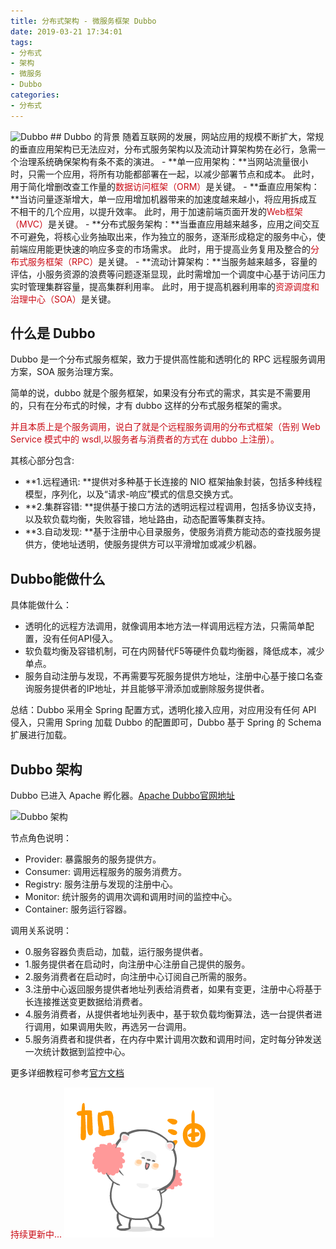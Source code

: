 ```yaml
---
title: 分布式架构 - 微服务框架 Dubbo
date: 2019-03-21 17:34:01
tags:
- 分布式
- 架构
- 微服务
- Dubbo
categories:
- 分布式
---
```


<img style="height:40px" src="http://dubbo.apache.org/img/dubbo_colorful.png" alt="Dubbo">
## Dubbo 的背景
随着互联网的发展，网站应用的规模不断扩大，常规的垂直应用架构已无法应对，分布式服务架构以及流动计算架构势在必行，急需一个治理系统确保架构有条不紊的演进。
<!-- more -->
- **单一应用架构：**当网站流量很小时，只需一个应用，将所有功能都部署在一起，以减少部署节点和成本。 此时，用于简化增删改查工作量的<span style="color:#CA0C16">数据访问框架（ORM）</span>是关键。
- **垂直应用架构：**当访问量逐渐增大，单一应用增加机器带来的加速度越来越小，将应用拆成互不相干的几个应用，以提升效率。 此时，用于加速前端页面开发的<span style="color:#CA0C16">Web框架（MVC）</span>是关键。
- **分布式服务架构：**当垂直应用越来越多，应用之间交互不可避免，将核心业务抽取出来，作为独立的服务，逐渐形成稳定的服务中心，使前端应用能更快速的响应多变的市场需求。 此时，用于提高业务复用及整合的<span style="color:#CA0C16">分布式服务框架（RPC）</span>是关键。
- **流动计算架构：**当服务越来越多，容量的评估，小服务资源的浪费等问题逐渐显现，此时需增加一个调度中心基于访问压力实时管理集群容量，提高集群利用率。 
此时，用于提高机器利用率的<span style="color:#CA0C16">资源调度和治理中心（SOA）</span>是关键。

## 什么是 Dubbo

Dubbo 是一个分布式服务框架，致力于提供高性能和透明化的 RPC 远程服务调用方案，SOA 服务治理方案。

简单的说，dubbo 就是个服务框架，如果没有分布式的需求，其实是不需要用的，只有在分布式的时候，才有 dubbo 这样的分布式服务框架的需求。

<span style="color:#CA0C16">并且本质上是个服务调用，说白了就是个远程服务调用的分布式框架（告别 Web Service 模式中的 wsdl,以服务者与消费者的方式在 dubbo 上注册）。</span>

其核心部分包含:
- **1.远程通讯: **提供对多种基于长连接的 NIO 框架抽象封装，包括多种线程模型，序列化，以及“请求-响应”模式的信息交换方式。
- **2.集群容错: **提供基于接口方法的透明远程过程调用，包括多协议支持，以及软负载均衡，失败容错，地址路由，动态配置等集群支持。
- **3.自动发现: **基于注册中心目录服务，使服务消费方能动态的查找服务提供方，使地址透明，使服务提供方可以平滑增加或减少机器。

## Dubbo能做什么

具体能做什么：

- 透明化的远程方法调用，就像调用本地方法一样调用远程方法，只需简单配置，没有任何API侵入。      
- 软负载均衡及容错机制，可在内网替代F5等硬件负载均衡器，降低成本，减少单点。
- 服务自动注册与发现，不再需要写死服务提供方地址，注册中心基于接口名查询服务提供者的IP地址，并且能够平滑添加或删除服务提供者。

总结：Dubbo 采用全 Spring 配置方式，透明化接入应用，对应用没有任何 API 侵入，只需用 Spring 加载 Dubbo 的配置即可，Dubbo 基于 Spring 的 Schema 扩展进行加载。

## Dubbo 架构

Dubbo 已进入 Apache 孵化器。[Apache Dubbo官网地址](http://dubbo.apache.org/zh-cn/index.html)

![Dubbo 架构](http://dubbo.apache.org/img/architecture.png)

节点角色说明：
- Provider: 暴露服务的服务提供方。
- Consumer: 调用远程服务的服务消费方。
- Registry: 服务注册与发现的注册中心。
- Monitor: 统计服务的调用次调和调用时间的监控中心。
- Container: 服务运行容器。

调用关系说明：
- 0.服务容器负责启动，加载，运行服务提供者。
- 1.服务提供者在启动时，向注册中心注册自己提供的服务。
- 2.服务消费者在启动时，向注册中心订阅自己所需的服务。
- 3.注册中心返回服务提供者地址列表给消费者，如果有变更，注册中心将基于长连接推送变更数据给消费者。
- 4.服务消费者，从提供者地址列表中，基于软负载均衡算法，选一台提供者进行调用，如果调用失败，再选另一台调用。
- 5.服务消费者和提供者，在内存中累计调用次数和调用时间，定时每分钟发送一次统计数据到监控中心。



更多详细教程可参考[官方文档](http://dubbo.apache.org/zh-cn/docs/user/quick-start.html)

<span style="color:#CA0C16">持续更新中...</span>
<img src="/images/Come on/Come on5.gif">
